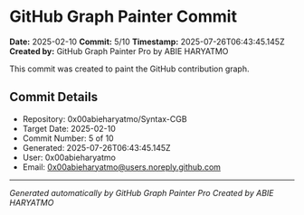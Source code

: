 # GitHub Graph Painter Commit

**Date:** 2025-02-10
**Commit:** 5/10
**Timestamp:** 2025-07-26T06:43:45.145Z
**Created by:** GitHub Graph Painter Pro by ABIE HARYATMO

This commit was created to paint the GitHub contribution graph.

## Commit Details
- Repository: 0x00abieharyatmo/Syntax-CGB
- Target Date: 2025-02-10
- Commit Number: 5 of 10
- Generated: 2025-07-26T06:43:45.145Z
- User: 0x00abieharyatmo
- Email: 0x00abieharyatmo@users.noreply.github.com

---
*Generated automatically by GitHub Graph Painter Pro*
*Created by ABIE HARYATMO*
